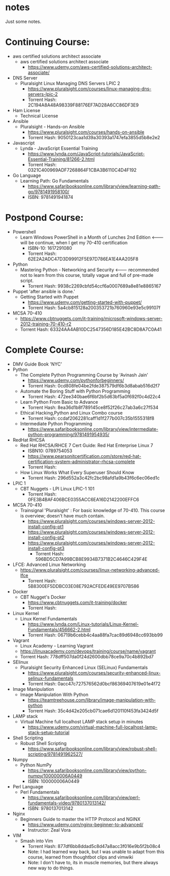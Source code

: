 # notes
Just some notes.

# Continuing Course:
  - aws certified solutions architect associate
    - aws certified solutions architect associate
      - https://www.udemy.com/aws-certified-solutions-architect-associate/
  - DNS Server
    - Pluralsight Linux Managing DNS Servers LPIC 2
      - https://www.pluralsight.com/courses/linux-managing-dns-servers-lpic-2
      - Torrent Hash: 2C194A8A48A98339F88176EF7AD28A6CC86DF3E9
  - Ham License
    - Technical License
  - Ansible
    - Pluralsight - Hands-on Ansible
      - https://www.pluralsight.com/courses/hands-on-ansible
       - Torrent Hash: 9050123caa1d39a30393a1747efa3855d5b8e2e2
  - Javascript
    - Lynda - JavaScript Essential Training
      - https://www.lynda.com/JavaScript-tutorials/JavaScript-Essential-Training/81266-2.html
       - Torrent Hash: 0321C400969ADF7268864F1CBA3B6110C4D4F192
  - Go Language
    - Learning Path: Go Fundamentals
      - https://www.safaribooksonline.com/library/view/learning-path-go/9781491958100/
      - ISBN: 9781491941874
      
# Postpond Course:
  - Powershell
    - Learn Windows PowerShell in a Month of Lunches 2nd Edition  <--- will be continue, when I get my 70-410 certification
      - ISBN-10: 1617291080
      - Torrent Hash: 62E2A2ADC47D3D99912F5E97D786EA1E4AA205F8
  - Python
    - Mastering Python - Networking and Security <--- recommended not to learn from this course, totally vague and full of pre-made script.
      - Torrent Hash: 9938c2269cbfd54ccf6a0007689a8e81e8865167
  - Puppet 'after ansible is done.'
    - Getting Started with Puppet
      - https://www.udemy.com/getting-started-with-puppet/
      - Torrent Hash: 5a4cb815128a200353721b760960e93e5c99107f
  - MCSA 70-410
    - https://www.cbtnuggets.com/it-training/microsoft-windows-server-2012-training-70-410-r2
    - Torrent Hash: 63324AA4AB10DC2547356D185E42BC8D8A7C0A41


# Complete Course:
  - DMV Guide Book 'NYC'
  - Python
    - The Complete Python Programming Course by 'Avinash Jain'
      - https://www.udemy.com/pythonforbeginners/
      - Torrent Hash: 0cd808fe04be2fde387579df6b3d8abab516d2f7
    - Automate the Boring Stuff with Python Programming
      - Torrent Hash: 472ee340bae6f6bf2b5d63bf5a0f692f0c4d22c4
    - Learn Python From Basic to Advance
      - Torrent Hash: 8ea36d1b8f789145ce8f52f26c27ab3a6c27f534
    - Ethical Hacking,Python and Linux Combo course
      - Torrent Hash: ccdaf2062281caff1d1f277b007c35b1555318f8
    - Intermediate Python Programming
      - https://www.safaribooksonline.com/library/view/intermediate-python-programming/9781491954935/
  - RedHat RHCSA
    - Red Hat RHCSA/RHCE 7 Cert Guide: Red Hat Enterprise Linux 7 
      - ISBN10: 0789754053
      - https://www.pearsonitcertification.com/store/red-hat-certification-system-administrator-rhcsa-complete
      - Torrent Hash: 
    - How Linux Works What Every Superuser Should Know
      - Torrent Hash: 296d552a3c42fc2bc98afd1a9b43f6c6ec06ed1c
  - LPIC 1
    - CBT Nuggets - LPI Linux LPIC-1 101
      - Torrent Hash: 0FE3B4BAF406BCE0355ACC6EA16D2142200EFFC6
  - MCSA 70-410
    - Trainsignal 'Pluralsight' : For basic knowledge of 70-410. This course is overview; doesn't have much contain.
      - https://www.pluralsight.com/courses/windows-server-2012-install-config-pt1
      - https://www.pluralsight.com/courses/windows-server-2012-install-config-pt2
      - https://www.pluralsight.com/courses/windows-server-2012-install-config-pt3
        - Torrent Hash: 596BD5CD7A99BCB8E9934B7371B2C4646C429F4E
  - LFCE: Advanced Linux Networking
    - https://www.pluralsight.com/courses/linux-networking-advanced-lfce
      - Torrent Hash: 5B8300EF5DDBC03E08E792ACFEDE49EE9707B586
  - Docker
    - CBT Nugget's Docker
      - https://www.cbtnuggets.com/it-training/docker
      - Torrent Hash: 
  - Linux Kernel
    - Linux Kernel Fundamentals
      - https://www.lynda.com/Linux-tutorials/Linux-Kernel-Fundamentals/456662-2.html
      - Torrent Hash: 06719b6cebb4c4aa88fa7cac89d6948cc693bb99
  - Vagrant
    - Linux Academy - Learning Vagrant
    - https://linuxacademy.com/devops/training/course/name/vagrant
    - Torrent Hash: 778dff507da0f24d2600dbb78ce9a70c4b892bd7  
  - SElinux
    - Pluralsight Security Enhanced Linux (SELinux) Fundamentals
      - https://www.pluralsight.com/courses/security-enhanced-linux-selinux-fundamentals
      - Torrent Hash: 0acc47c727576562d0bcf86369407619e01e4f72
  - Image Manipulation
    - Image Manipulation With Python
      - https://teamtreehouse.com/library/image-manipulation-with-python 
      - Torrent Hash: 35c4d42e205cb071cae6d120110f453fa3424d5f
  - LAMP stack
    - Virtual Machine full localhost LAMP stack setup in minutes
      - https://www.udemy.com/virtual-machine-full-localhost-lamp-stack-setup-tutorial
  - Shell Scripting
    - Robust Shell Scripting
      - https://www.safaribooksonline.com/library/view/robust-shell-scripting/9781491962527/
  - Numpy
    - Python NumPy
      - https://www.safaribooksonline.com/library/view/python-numpy/100000006A0449
      - ISBN: 100000006A0449
  - Perl Language
    - Perl Fundamentals
      - https://www.safaribooksonline.com/library/view/perl-fundamentals-video/9780137013142/
      - ISBN: 9780137013142
  - Nginx
    - Beginners Guide to master the HTTP Protocol and NGINX
      - https://www.udemy.com/nginx-beginner-to-advanced/
      - Instructor: Zeal Vora
  - VIM
    - Smash into Vim
      - Torrent Hash: 877df6bb8ddad5c8d47a8acc3f016e9b5f2b08c4
      - Note: I had learned way back, but I was unable to adapt from this course, learned from thoughtbot clips and vimwiki
      - Note: I don't have to, its in muscle memories, but there always new way to do things.
